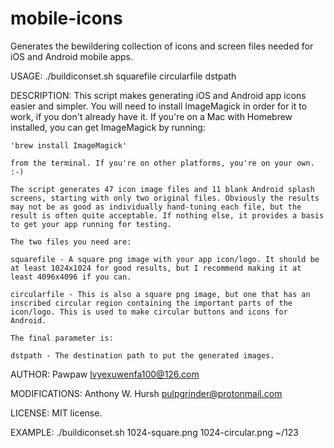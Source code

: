# mobile-icons
Generates the bewildering collection of icons and screen files needed for iOS and Android mobile apps.

USAGE:
   ./buildiconset.sh squarefile circularfile dstpath

DESCRIPTION:
    This script makes generating iOS and Android app icons easier and simpler. You will need to install ImageMagick in order for it to work, if you don't already have it. If you're on a Mac with Homebrew installed, you can get ImageMagick by running:
    
    'brew install ImageMagick'
    
    from the terminal. If you're on other platforms, you're on your own. :-)
    
    The script generates 47 icon image files and 11 blank Android splash screens, starting with only two original files. Obviously the results may not be as good as individually hand-tuning each file, but the result is often quite acceptable. If nothing else, it provides a basis to get your app running for testing.
    
    The two files you need are:

    squarefile - A square png image with your app icon/logo. It should be at least 1024x1024 for good results, but I recommend making it at least 4096x4096 if you can.
    
    circularfile - This is also a square png image, but one that has an inscribed circular region containing the important parts of the icon/logo. This is used to make circular buttons and icons for Android. 
    
    The final parameter is:
    
    dstpath - The destination path to put the generated images.

AUTHOR:
    Pawpaw <lvyexuwenfa100@126.com>
    
MODIFICATIONS:
    Anthony W. Hursh <pulpgrinder@protonmail.com>

LICENSE:
    MIT license.

EXAMPLE:
   ./buildiconset.sh 1024-square.png 1024-circular.png ~/123
